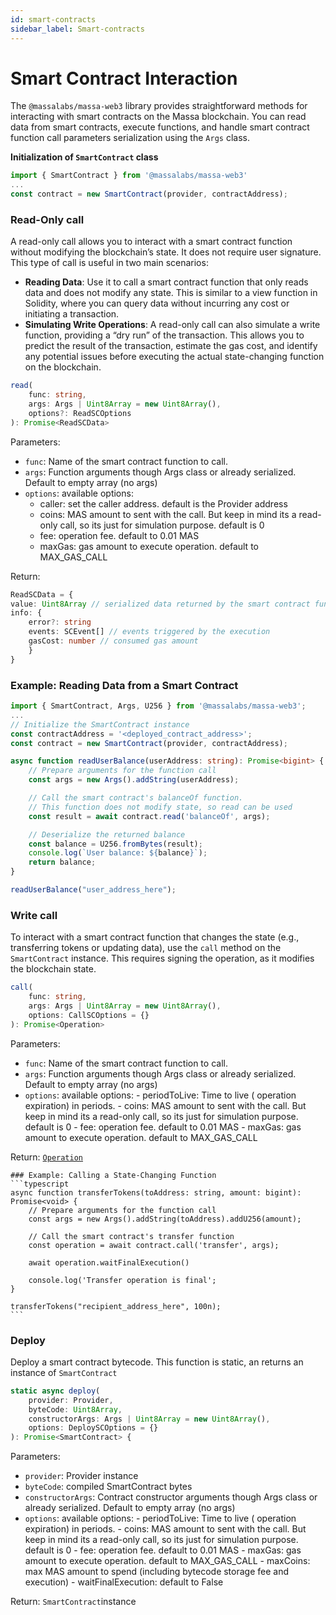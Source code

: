 ```yaml
---
id: smart-contracts
sidebar_label: Smart-contracts
---
```


# Smart Contract Interaction
The `@massalabs/massa-web3` library provides straightforward methods for interacting with smart contracts on the Massa blockchain. You can read data from smart contracts, execute functions, and handle smart contract function call parameters serialization using the `Args` class.

**Initialization of `SmartContract` class**

```typescript
import { SmartContract } from '@massalabs/massa-web3'
...
const contract = new SmartContract(provider, contractAddress);
```

### Read-Only call

A read-only call allows you to interact with a smart contract function without modifying the blockchain’s state. It does not require user signature. This type of call is useful in two main scenarios:
 - **Reading Data**: Use it to call a smart contract function that only reads data and does not modify any state. This is similar to a view function in Solidity, where you can query data without incurring any cost or initiating a transaction.
 - **Simulating Write Operations**: A read-only call can also simulate a write function, providing a “dry run” of the transaction. This allows you to predict the result of the transaction, estimate the gas cost, and identify any potential issues before executing the actual state-changing function on the blockchain.

```typescript
read(
    func: string,
    args: Args | Uint8Array = new Uint8Array(),
    options?: ReadSCOptions
): Promise<ReadSCData>
```

Parameters:
   - `func`: Name of the smart contract function to call.
   - `args`: Function arguments though Args class or already serialized. Default to empty array (no args)
   - `options`: available options:
     - caller: set the caller address. default is the Provider address
     - coins: MAS amount to sent with the call. But keep in mind its a read-only call, so its just for simulation purpose. default is 0
     - fee: operation fee. default to 0.01 MAS
     - maxGas: gas amount to execute operation. default to MAX_GAS_CALL
   
   Return:
```typescript
ReadSCData = {
value: Uint8Array // serialized data returned by the smart contract function
info: {
    error?: string
    events: SCEvent[] // events triggered by the execution
    gasCost: number // consumed gas amount
    }
}
```

###  Example: Reading Data from a Smart Contract

```typescript
import { SmartContract, Args, U256 } from '@massalabs/massa-web3';
...
// Initialize the SmartContract instance
const contractAddress = '<deployed_contract_address>';
const contract = new SmartContract(provider, contractAddress);

async function readUserBalance(userAddress: string): Promise<bigint> {
    // Prepare arguments for the function call
    const args = new Args().addString(userAddress);

    // Call the smart contract's balanceOf function.
    // This function does not modify state, so read can be used
    const result = await contract.read('balanceOf', args);

    // Deserialize the returned balance
    const balance = U256.fromBytes(result);
    console.log(`User balance: ${balance}`);
    return balance;
}

readUserBalance("user_address_here");
```

### Write call

To interact with a smart contract function that changes the state (e.g., transferring tokens or updating data), use the `call` method on the `SmartContract` instance. This requires signing the operation, as it modifies the blockchain state.

```typescript
call(
    func: string,
    args: Args | Uint8Array = new Uint8Array(),
    options: CallSCOptions = {}
): Promise<Operation>
```

Parameters:
   - `func`: Name of the smart contract function to call.
   - `args`: Function arguments though Args class or already serialized. Default to empty array (no args)
   - `options`: available options:
    - periodToLive: Time to live ( operation expiration) in periods.
    - coins: MAS amount to sent with the call. But keep in mind its a read-only call, so its just for simulation purpose. default is 0
    - fee: operation fee. default to 0.01 MAS
    - maxGas: gas amount to execute operation. default to MAX_GAS_CALL

   Return:
   [`Operation`](./operation.md)

    ### Example: Calling a State-Changing Function
    ```typescript
    async function transferTokens(toAddress: string, amount: bigint): Promise<void> {
        // Prepare arguments for the function call
        const args = new Args().addString(toAddress).addU256(amount);

        // Call the smart contract's transfer function
        const operation = await contract.call('transfer', args);

        await operation.waitFinalExecution()

        console.log('Transfer operation is final';
    }

    transferTokens("recipient_address_here", 100n);
    ```

### Deploy

Deploy a smart contract bytecode. This function is static, an returns an instance of `SmartContract`

```typescript
static async deploy(
    provider: Provider,
    byteCode: Uint8Array,
    constructorArgs: Args | Uint8Array = new Uint8Array(),
    options: DeploySCOptions = {}
): Promise<SmartContract> {
```

Parameters:
   - `provider`: Provider instance
   - `byteCode`: compiled SmartContract bytes
   -  `constructorArgs`: Contract constructor arguments though Args class or already serialized. Default to empty array (no args)
   - `options`: available options:
    - periodToLive: Time to live ( operation expiration) in periods.
    - coins: MAS amount to sent with the call. But keep in mind its a read-only call, so its just for simulation purpose. default is 0
    - fee: operation fee. default to 0.01 MAS
    - maxGas: gas amount to execute operation. default to MAX_GAS_CALL
    - maxCoins: max MAS amount to spend (including bytecode storage fee and execution)
    - waitFinalExecution: default to False

   Return:
   `SmartContract`instance

